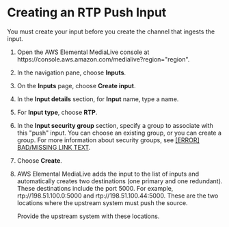 # Creating an RTP Push Input<a name="rtp-push-input"></a>

You must create your input before you create the channel that ingests the input\. 

1. Open the AWS Elemental MediaLive console at https://console\.aws\.amazon\.com/medialive?region="region"\.

1. In the navigation pane, choose **Inputs**\.

1. On the **Inputs** page, choose **Create input**\.

1. In the **Input details** section, for **Input** name, type a name\.

1. For **Input type**, choose **RTP**\. 

1. In the **Input security group** section, specify a group to associate with this "push" input\. You can choose an existing group, or you can create a group\. For more information about security groups, see [[ERROR] BAD/MISSING LINK TEXT](working-with-input-security-groups.md)\. 

1. Choose **Create**\.

1. AWS Elemental MediaLive adds the input to the list of inputs and automatically creates two destinations \(one primary and one redundant\)\. These destinations include the port 5000\. For example, rtp://198\.51\.100\.0:5000 and rtp://198\.51\.100\.44:5000\. These are the two locations where the upstream system must push the source\. 

   Provide the upstream system with these locations\. 